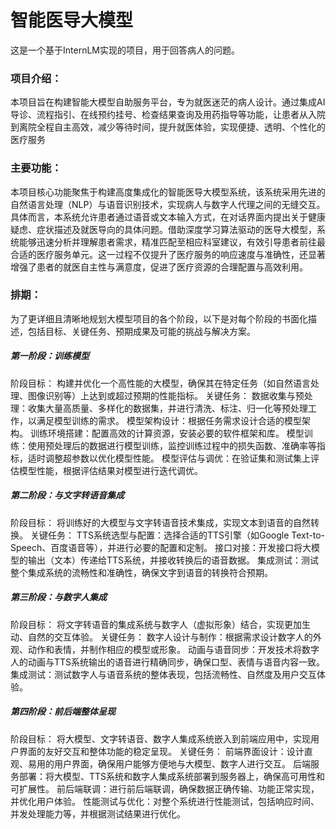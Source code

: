 # 智能医导大模型

这是一个基于InternLM实现的项目，用于回答病人的问题。
### 项目介绍：
本项目旨在构建智能大模型自助服务平台，专为就医迷茫的病人设计。通过集成AI导诊、流程指引、在线预约挂号、检查结果查询及用药指导等功能，让患者从入院到离院全程自主高效，减少等待时间，提升就医体验，实现便捷、透明、个性化的医疗服务
### 主要功能：
本项目核心功能聚焦于构建高度集成化的智能医导大模型系统，该系统采用先进的自然语言处理（NLP）与语音识别技术，实现病人与数字人代理之间的无缝交互。具体而言，本系统允许患者通过语音或文本输入方式，在对话界面内提出关于健康疑虑、症状描述及就医导向的具体问题。借助深度学习算法驱动的医导大模型，系统能够迅速分析并理解患者需求，精准匹配至相应科室建议，有效引导患者前往最合适的医疗服务单元。这一过程不仅提升了医疗服务的响应速度与准确性，还显著增强了患者的就医自主性与满意度，促进了医疗资源的合理配置与高效利用。
### 排期：
为了更详细且清晰地规划大模型项目的各个阶段，以下是对每个阶段的书面化描述，包括目标、关键任务、预期成果及可能的挑战与解决方案。
##### 第一阶段：训练模型
阶段目标：
构建并优化一个高性能的大模型，确保其在特定任务（如自然语言处理、图像识别等）上达到或超过预期的性能指标。
关键任务：
数据收集与预处理：收集大量高质量、多样化的数据集，并进行清洗、标注、归一化等预处理工作，以满足模型训练的需求。
模型架构设计：根据任务需求设计合适的模型架构。
训练环境搭建：配置高效的计算资源，安装必要的软件框架和库。
模型训练：使用预处理后的数据进行模型训练，监控训练过程中的损失函数、准确率等指标，适时调整超参数以优化模型性能。
模型评估与调优：在验证集和测试集上评估模型性能，根据评估结果对模型进行迭代调优。

##### 第二阶段：与文字转语音集成
阶段目标：
将训练好的大模型与文字转语音技术集成，实现文本到语音的自然转换。
关键任务：
TTS系统选型与配置：选择合适的TTS引擎（如Google Text-to-Speech、百度语音等），并进行必要的配置和定制。
接口对接：开发接口将大模型的输出（文本）传递给TTS系统，并接收转换后的语音数据。
集成测试：测试整个集成系统的流畅性和准确性，确保文字到语音的转换符合预期。

##### 第三阶段：与数字人集成
阶段目标：
将文字转语音的集成系统与数字人（虚拟形象）结合，实现更加生动、自然的交互体验。
关键任务：
数字人设计与制作：根据需求设计数字人的外观、动作和表情，并制作相应的模型或形象。
动画与语音同步：开发技术将数字人的动画与TTS系统输出的语音进行精确同步，确保口型、表情与语音内容一致。
集成测试：测试数字人与语音系统的整体表现，包括流畅性、自然度及用户交互体验。

##### 第四阶段：前后端整体呈现
阶段目标：
将大模型、文字转语音、数字人集成系统嵌入到前端应用中，实现用户界面的友好交互和整体功能的稳定呈现。
关键任务：
前端界面设计：设计直观、易用的用户界面，确保用户能够方便地与大模型、数字人进行交互。
后端服务部署：将大模型、TTS系统和数字人集成系统部署到服务器上，确保高可用性和可扩展性。
前后端联调：进行前后端联调，确保数据正确传输、功能正常实现，并优化用户体验。
性能测试与优化：对整个系统进行性能测试，包括响应时间、并发处理能力等，并根据测试结果进行优化。
